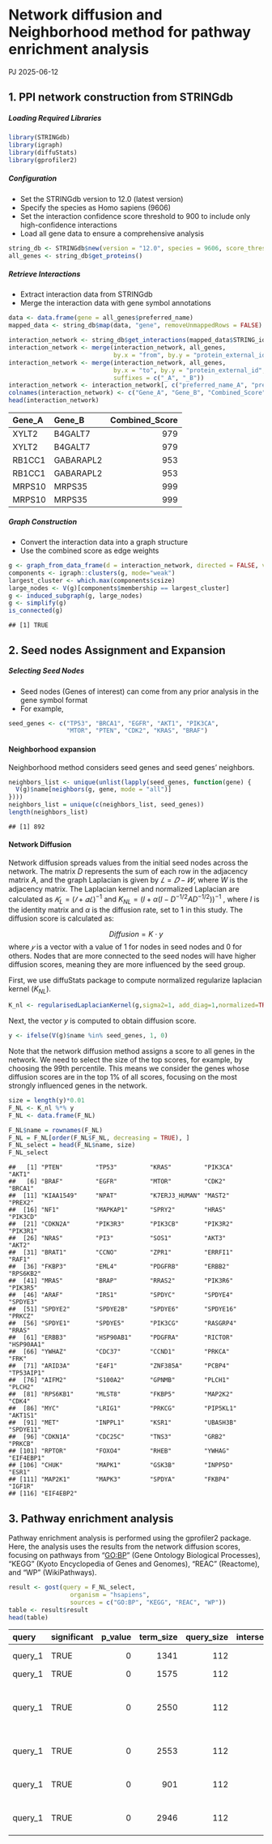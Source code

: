 Network diffusion and Neighborhood method for pathway enrichment
analysis
================
PJ
2025-06-12

## 1. PPI network construction from STRINGdb

##### Loading Required Libraries

``` r
library(STRINGdb)
library(igraph)
library(diffuStats)
library(gprofiler2)
```

##### Configuration

- Set the STRINGdb version to 12.0 (latest version)
- Specify the species as Homo sapiens (9606)
- Set the interaction confidence score threshold to 900 to include only
  high-confidence interactions
- Load all gene data to ensure a comprehensive analysis

``` r
string_db <- STRINGdb$new(version = "12.0", species = 9606, score_threshold = 900)
all_genes <- string_db$get_proteins()
```

##### Retrieve Interactions

- Extract interaction data from STRINGdb
- Merge the interaction data with gene symbol annotations

``` r
data <- data.frame(gene = all_genes$preferred_name)
mapped_data <- string_db$map(data, "gene", removeUnmappedRows = FALSE)

interaction_network <- string_db$get_interactions(mapped_data$STRING_id)
interaction_network <- merge(interaction_network, all_genes, 
                             by.x = "from", by.y = "protein_external_id", all.x = TRUE)
interaction_network <- merge(interaction_network, all_genes, 
                             by.x = "to", by.y = "protein_external_id", all.x = TRUE, 
                             suffixes = c("_A", "_B"))
interaction_network <- interaction_network[, c("preferred_name_A", "preferred_name_B", "combined_score")]
colnames(interaction_network) <- c("Gene_A", "Gene_B", "Combined_Score")
head(interaction_network)
```

| Gene_A | Gene_B    | Combined_Score |
|:-------|:----------|---------------:|
| XYLT2  | B4GALT7   |            979 |
| XYLT2  | B4GALT7   |            979 |
| RB1CC1 | GABARAPL2 |            953 |
| RB1CC1 | GABARAPL2 |            953 |
| MRPS10 | MRPS35    |            999 |
| MRPS10 | MRPS35    |            999 |

##### Graph Construction

- Convert the interaction data into a graph structure
- Use the combined score as edge weights

``` r
g <- graph_from_data_frame(d = interaction_network, directed = FALSE, vertices = NULL)
components <- igraph::clusters(g, mode="weak")
largest_cluster <- which.max(components$csize)
large_nodes <- V(g)[components$membership == largest_cluster]
g <- induced_subgraph(g, large_nodes)
g <- simplify(g)
is_connected(g)
```

    ## [1] TRUE

## 2. Seed nodes Assignment and Expansion

##### Selecting Seed Nodes

- Seed nodes (Genes of interest) can come from any prior analysis in the
  gene symbol format
- For example,

``` r
seed_genes <- c("TP53", "BRCA1", "EGFR", "AKT1", "PIK3CA", 
                "MTOR", "PTEN", "CDK2", "KRAS", "BRAF")
```

#### **Neighborhood expansion**

Neighborhood method considers seed genes and seed genes’ neighbors.

``` r
neighbors_list <- unique(unlist(lapply(seed_genes, function(gene) {
  V(g)$name[neighbors(g, gene, mode = "all")]
})))
neighbors_list = unique(c(neighbors_list, seed_genes))
length(neighbors_list)
```

    ## [1] 892

#### **Network Diffusion**

Network diffusion spreads values from the initial seed nodes across the
network. The matrix $D$ represents the sum of each row in the adjacency
matrix $A$, and the graph Laplacian is given by $𝐿=𝐷−𝑊$, where $W$ is
the adjacency matrix. The Laplacian kernel and normalized Laplacian are
calculated as $𝐾_L=(𝐼+𝛼𝐿)^{−1}$ and
$K_{NL}=(I+α(I-D^{-1/2} AD^{-1/2}))^{-1}$ , where $I$ is the identity
matrix and $α$ is the diffusion rate, set to 1 in this study. The
diffusion score is calculated as:

$$ Diffusion=K⋅y $$ where $𝑦$ is a vector with a value of 1 for nodes in
seed nodes and 0 for others. Nodes that are more connected to the seed
nodes will have higher diffusion scores, meaning they are more
influenced by the seed group.

First, we use diffuStats package to compute normalized regularize
laplacian kernel ($K_{NL}$).

``` r
K_nl <- regularisedLaplacianKernel(g,sigma2=1, add_diag=1,normalized=TRUE)
```

Next, the vector $y$ is computed to obtain diffusion score.

``` r
y <- ifelse(V(g)$name %in% seed_genes, 1, 0)
```

Note that the network diffusion method assigns a score to all genes in
the network. We need to select the size of the top scores, for example,
by choosing the 99th percentile. This means we consider the genes whose
diffusion scores are in the top 1% of all scores, focusing on the most
strongly influenced genes in the network.

``` r
size = length(y)*0.01
F_NL <- K_nl %*% y
F_NL <- data.frame(F_NL)

F_NL$name = rownames(F_NL)
F_NL = F_NL[order(F_NL$F_NL, decreasing = TRUE), ]
F_NL_select = head(F_NL$name, size)
F_NL_select
```

    ##   [1] "PTEN"         "TP53"         "KRAS"         "PIK3CA"       "AKT1"        
    ##   [6] "BRAF"         "EGFR"         "MTOR"         "CDK2"         "BRCA1"       
    ##  [11] "KIAA1549"     "NPAT"         "K7ERJ3_HUMAN" "MAST2"        "PREX2"       
    ##  [16] "NF1"          "MAPKAP1"      "SPRY2"        "HRAS"         "PIK3CD"      
    ##  [21] "CDKN2A"       "PIK3R3"       "PIK3CB"       "PIK3R2"       "PIK3R1"      
    ##  [26] "NRAS"         "PI3"          "SOS1"         "AKT3"         "AKT2"        
    ##  [31] "BRAT1"        "CCNO"         "ZPR1"         "ERRFI1"       "RAF1"        
    ##  [36] "FKBP3"        "EML4"         "PDGFRB"       "ERBB2"        "RPS6KB2"     
    ##  [41] "MRAS"         "BRAP"         "RRAS2"        "PIK3R6"       "PIK3R5"      
    ##  [46] "ARAF"         "IRS1"         "SPDYC"        "SPDYE4"       "SPDYE3"      
    ##  [51] "SPDYE2"       "SPDYE2B"      "SPDYE6"       "SPDYE16"      "PRKCZ"       
    ##  [56] "SPDYE1"       "SPDYE5"       "PIK3CG"       "RASGRP4"      "RRAS"        
    ##  [61] "ERBB3"        "HSP90AB1"     "PDGFRA"       "RICTOR"       "HSP90AA1"    
    ##  [66] "YWHAZ"        "CDC37"        "CCND1"        "PRKCA"        "FRK"         
    ##  [71] "ARID3A"       "E4F1"         "ZNF385A"      "PCBP4"        "TP53AIP1"    
    ##  [76] "AIFM2"        "S100A2"       "GPNMB"        "PLCH1"        "PLCH2"       
    ##  [81] "RPS6KB1"      "MLST8"        "FKBP5"        "MAP2K2"       "CDK4"        
    ##  [86] "MYC"          "LRIG1"        "PRKCG"        "PIP5KL1"      "AKT1S1"      
    ##  [91] "MET"          "INPPL1"       "KSR1"         "UBASH3B"      "SPDYE11"     
    ##  [96] "CDKN1A"       "CDC25C"       "TNS3"         "GRB2"         "PRKCB"       
    ## [101] "RPTOR"        "FOXO4"        "RHEB"         "YWHAG"        "EIF4EBP1"    
    ## [106] "CHUK"         "MAPK1"        "GSK3B"        "INPP5D"       "ESR1"        
    ## [111] "MAP2K1"       "MAPK3"        "SPDYA"        "FKBP4"        "IGF1R"       
    ## [116] "EIF4EBP2"

## 3. Pathway enrichment analysis

Pathway enrichment analysis is performed using the gprofiler2 package.
Here, the analysis uses the results from the network diffusion scores,
focusing on pathways from “<GO:BP>” (Gene Ontology Biological
Processes), “KEGG” (Kyoto Encyclopedia of Genes and Genomes), “REAC”
(Reactome), and “WP” (WikiPathways).

``` r
result <- gost(query = F_NL_select,
                 organism = "hsapiens",  
                 sources = c("GO:BP", "KEGG", "REAC", "WP"))
table <- result$result
head(table)
```

| query | significant | p_value | term_size | query_size | intersection_size | precision | recall | term_id | source | term_name | effective_domain_size | source_order | parents |
|:---|:---|---:|---:|---:|---:|---:|---:|:---|:---|:---|---:|---:|:---|
| query_1 | TRUE | 0 | 1341 | 112 | 72 | 0.6428571 | 0.0536913 | <GO:0006468> | <GO:BP> | protein phosphorylation | 21017 | 2207 | <GO:0016310>, <GO:0036211> |
| query_1 | TRUE | 0 | 1575 | 112 | 74 | 0.6607143 | 0.0469841 | <GO:0016310> | <GO:BP> | phosphorylation | 21017 | 5198 | <GO:0006796> |
| query_1 | TRUE | 0 | 2550 | 112 | 79 | 0.7053571 | 0.0309804 | <GO:0006796> | <GO:BP> | phosphate-containing compound metabolic process | 21017 | 2482 | <GO:0006793> |
| query_1 | TRUE | 0 | 2553 | 112 | 79 | 0.7053571 | 0.0309440 | <GO:0006793> | <GO:BP> | phosphorus metabolic process | 21017 | 2479 | <GO:0008152> |
| query_1 | TRUE | 0 | 901 | 112 | 52 | 0.4642857 | 0.0577137 | <GO:0001932> | <GO:BP> | regulation of protein phosphorylation | 21017 | 546 | <GO:0006468>, <GO:0031399>, <GO:0042325> |
| query_1 | TRUE | 0 | 2946 | 112 | 77 | 0.6875000 | 0.0261371 | <GO:0035556> | <GO:BP> | intracellular signal transduction | 21017 | 9090 | <GO:0007165> |
